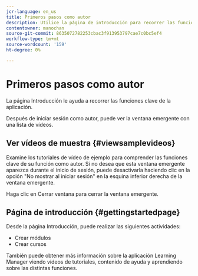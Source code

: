 ```yaml
---
jcr-language: en_us
title: Primeros pasos como autor
description: Utilice la página de introducción para recorrer las funciones de creación clave de Adobe Learning Manager.
contentowner: manochan
source-git-commit: 8635072782253cbac3f913953797cae7c0bc5ef4
workflow-type: tm+mt
source-wordcount: '159'
ht-degree: 0%

---
```




# Primeros pasos como autor

La página Introducción le ayuda a recorrer las funciones clave de la aplicación.

Después de iniciar sesión como autor, puede ver la ventana emergente con una lista de vídeos.

## Ver vídeos de muestra {#viewsamplevideos}

Examine los tutoriales de vídeo de ejemplo para comprender las funciones clave de su función como autor. Si no desea que esta ventana emergente aparezca durante el inicio de sesión, puede desactivarla haciendo clic en la opción &quot;No mostrar al iniciar sesión&quot; en la esquina inferior derecha de la ventana emergente.

Haga clic en Cerrar ventana para cerrar la ventana emergente.

<!--![](assets/welcome-videos.png)-->

## Página de introducción {#gettingstartedpage}

Desde la página Introducción, puede realizar las siguientes actividades:

* Crear módulos
* Crear cursos

También puede obtener más información sobre la aplicación Learning Manager viendo vídeos de tutoriales, contenido de ayuda y aprendiendo sobre las distintas funciones.

<!--![](assets/author-experienceprime.png)-->

